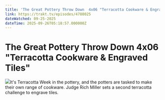 ```yaml
---
title: 'The Great Pottery Throw Down  4x06 "Terracotta Cookware & Engraved Tiles"' 
link: https://trakt.tv/episodes/4788025
dateWatched: 09-25-2025
dateTime: 2025-09-26T05:18:57.000000Z
---
```

# The Great Pottery Throw Down  4x06 "Terracotta Cookware & Engraved Tiles"

![](https://walter-r2.trakt.tv/images/episodes/004/788/025/screenshots/thumb/1eb41d1176.jpg)It's Terracotta Week in the pottery, and the potters are tasked to make their own range of cookware. Judge Rich Miller sets a second terracotta challenge to engrave tiles.
